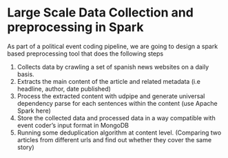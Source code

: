# Large Scale Data Collection and preprocessing in Spark

As part of a political event coding pipeline, we are going to design a spark based
preprocessing tool that does the following steps
1. Collects data by crawling a set of spanish news websites on a daily basis.
2. Extracts the main content of the article and related metadata (i.e headline, author, date
published)
3. Process the extracted content with udpipe and generate universal dependency parse for
each sentences within the content (use Apache Spark here)
4. Store the collected data and processed data in a way compatible with event coder’s
input format in MongoDB
5. Running some deduplication algorithm at content level. (Comparing two articles from
different urls and find out whether they cover the same story)